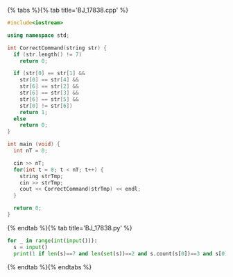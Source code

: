 {% tabs %}{% tab title='BJ_17838.cpp' %}

```cpp
#include<iostream>

using namespace std;

int CorrectCommand(string str) {
  if (str.length() != 7)
    return 0;

  if (str[0] == str[1] &&
    str[0] == str[4] &&
    str[6] == str[2] &&
    str[6] == str[3] &&
    str[6] == str[5] &&
    str[0] != str[6])
    return 1;
  else
    return 0;
}

int main (void) {
  int nT = 0;

  cin >> nT;
  for(int t = 0; t < nT; t++) {
    string strTmp;
    cin >> strTmp;
    cout << CorrectCommand(strTmp) << endl;
  }

  return 0;
}
```

{% endtab %}{% tab title='BJ_17838.py' %}

```py
for _ in range(int(input())):
  s = input()
  print(1 if len(s)==7 and len(set(s))==2 and s.count(s[0])==3 and s[0]==s[1]==s[4] else 0)
```

{% endtab %}{% endtabs %}
